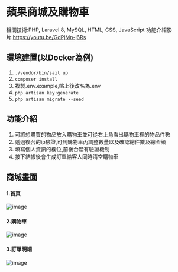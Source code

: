 # 蘋果商城及購物車
相關技術:PHP, Laravel 8, MySQL, HTML, CSS, JavaScript
功能介紹影片:https://youtu.be/GdPjMn-j6Rs


## 環境建置(以Docker為例)
1. `./vendor/bin/sail up`
2. `composer install`
3. 複製.env.example,貼上後改名為.env
4. `php artisan key:generate`
5. `php artisan migrate --seed`


## 功能介紹
1. 可將想購買的物品放入購物車並可從右上角看出購物車裡的物品件數
2. 透過後台的ip驗證,可到購物車內調整數量以及確認總件數及總金額
3. 填寫個人資訊的欄位,前後台階有驗證機制
4. 按下結帳後會生成訂單給客人同時清空購物車


## 商城畫面
#### 1.首頁
![image](https://i.imgur.com/yZLaIvZ.png)

#### 2.購物車
![image](https://imgur.com/veewEan.png)

#### 3.訂單明細
![image](https://imgur.com/QPdhboR.png)

